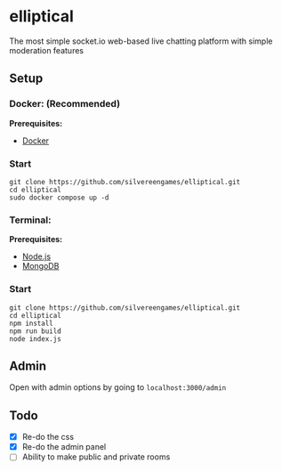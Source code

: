 # elliptical
The most simple socket.io web-based live chatting platform with simple moderation features

## Setup
### Docker: (Recommended)
**Prerequisites:**
- [Docker](https://docs.docker.com/engine/install/)
### Start
```
git clone https://github.com/silvereengames/elliptical.git
cd elliptical
sudo docker compose up -d
```
### Terminal:
**Prerequisites:**
- [Node.js](https://nodejs.org/)
- [MongoDB](https://www.mongodb.com/try/download/community-edition)
### Start
```
git clone https://github.com/silvereengames/elliptical.git
cd elliptical
npm install
npm run build
node index.js
```

## Admin
Open with admin options by going to `localhost:3000/admin`

## Todo
- [x] Re-do the css
- [x] Re-do the admin panel
- [ ] Ability to make public and private rooms
